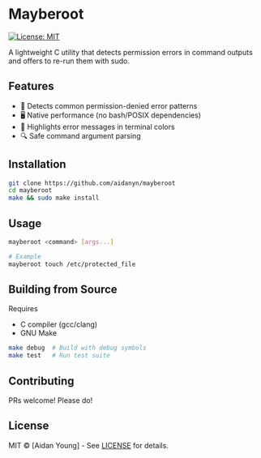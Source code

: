 # Mayberoot

[![License: MIT](https://img.shields.io/badge/License-MIT-blue.svg)](https://opensource.org/licenses/MIT)

A lightweight C utility that detects permission errors in command outputs and offers to re-run them with sudo.

## Features
- 🚦 Detects common permission-denied error patterns
- 🖥️ Native performance (no bash/POSIX dependencies)
- 🎨 Highlights error messages in terminal colors
- 🔍 Safe command argument parsing

## Installation
```bash
git clone https://github.com/aidanyn/mayberoot
cd mayberoot
make && sudo make install
```

## Usage
```bash
mayberoot <command> [args...]

# Example
mayberoot touch /etc/protected_file
```

## Building from Source
Requires
 - C compiler (gcc/clang)
 - GNU Make

```bash
make debug  # Build with debug symbols
make test   # Run test suite 
```

## Contributing 
PRs welcome! Please do!

## License
MIT © [Aidan Young] - See [LICENSE](./LICENSE) for details.
